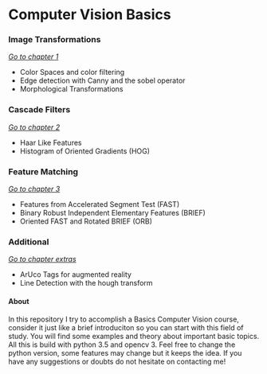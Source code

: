 #  Computer Vision Basics

### Image Transformations 
*<a href="https://github.com/andyguz17/ComputerVision_Basics/tree/master/Chapter%201">Go to chapter 1</a>*
- Color Spaces and color filtering 
- Edge detection with Canny and the sobel operator 
- Morphological Transformations 

### Cascade Filters
*<a href="https://github.com/andyguz17/ComputerVision_Basics/tree/master/Chapter%202">Go to chapter 2</a>*
- Haar Like Features
- Histogram of Oriented Gradients (HOG)

### Feature Matching
*<a href="https://github.com/andyguz17/ComputerVision_Basics/tree/master/Chapter%203">Go to chapter 3</a>*

- Features from Accelerated Segment Test (FAST)
- Binary Robust Independent Elementary Features (BRIEF)
- Oriented FAST and Rotated BRIEF (ORB)
  
### Additional
*<a href="https://github.com/andyguz17/ComputerVision_Basics/tree/master/Extras">Go to chapter extras</a>*

- ArUco Tags for augmented reality 
- Line Detection with the hough transform
  
#### About
In this repository I try to accomplish a Basics Computer Vision course, consider it just like a brief introduciton so you can start  with this field of study. You will find some examples and theory about important basic topics. All this is build with python 3.5 and opencv 3. Feel free to change the python version, some features may change but it keeps the idea. If you have any suggestions or doubts do not hesitate on contacting me!



